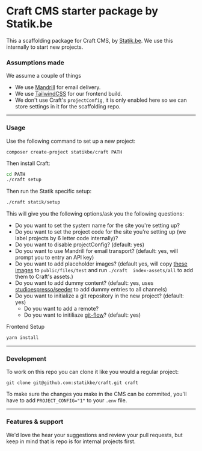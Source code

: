 # Craft CMS starter package by Statik.be
This a scaffolding package for Craft CMS, by [Statik.be](https://www.statik.be). We use this internally to start new projects.

### Assumptions made
We assume a couple of things
- We use [Mandrill](https://mandrillapp.com) for email delivery.
- We use [TailwindCSS](https://tailwindcss.com/) for our frontend build.
- We don't use Craft's `projectConfig`, it is only enabled here so we can store settings in it for the scaffolding repo.

---
### Usage

Use the following command to set up a new project:
````
composer create-project statikbe/craft PATH
````

Then install Craft:

````bash
cd PATH
./craft setup
````

Then run the Statik specific setup:

````bash
./craft statik/setup
````

This will give you the following options/ask you the following questions:
- Do you want to set the system name for the site you're setting up?
- Do you want to set the project code for the site you're setting up (we label projects by 6 letter code internally)?
- Do you want to disable projectConfig? (default: yes)
- Do you want to use Mandrill for email transport? (default: yes, will prompt you to entry an API key)
- Do you want to add placeholder images? (default yes, will copy [these images](https://github.com/statikbe/craft/tree/master/placeholders) to ``public/files/test`` and run ``./craft  index-assets/all`` to add them to Craft's assets.)
- Do you want to add dummy content? (default: yes, uses [studioespresso/seeder](https://github.com/studioespresso/craft3-seeder/) to add dummy entries to all channels)
- Do you want to initialize a git repository in the new project? (default: yes)
    - Do you want to add a remote?
    - Do you want to initiliaze [git-flow](https://nvie.com/posts/a-successful-git-branching-model/)? (default: yes)

Frontend Setup

````bash
yarn install
````

----
### Development
To work on this repo you can clone it like you would a regular project:
````
git clone git@github.com:statikbe/craft.git craft
````
To make sure the changes you make in the CMS can be commited, you'll have to add `PROJECT_CONFIG="1"` to your `.env` file.

---
### Features & support
We'd love the hear your suggestions and review your pull requests, but keep in mind that is repo is for internal projects first.